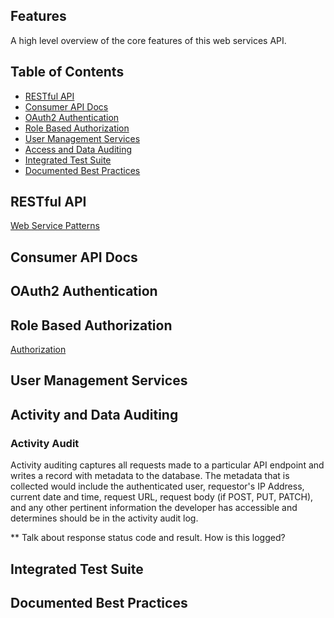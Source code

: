 ## Features
A high level overview of the core features of this web services API. 

## Table of Contents
* [RESTful API](#restful-api)
* [Consumer API Docs](#consumer-api-docs)
* [OAuth2 Authentication](#oauth2-authentication)
* [Role Based Authorization](#role-based-authorization)
* [User Management Services](#user-management-services)
* [Access and Data Auditing](#access-and-data-auditing)
* [Integrated Test Suite](#integrated-test-suite)
* [Documented Best Practices](#documented-best-practices)

## RESTful API
[Web Service Patterns](readme_docs/WEB-SERVICE-PATTERNS.md)

## Consumer API Docs

## OAuth2 Authentication

## Role Based Authorization
[Authorization](readme_docs/AUTHORIZATION.md)

## User Management Services

## Activity and Data Auditing

### Activity Audit
Activity auditing captures all requests made to a particular API endpoint and writes a record with metadata to the database. The metadata that is collected would include the authenticated user, requestor's IP Address, current date and time, request URL, request body (if POST, PUT, PATCH), and any other pertinent information the developer has accessible and determines should be in the activity audit log. 

** Talk about response status code and result. How is this logged?

## Integrated Test Suite

## Documented Best Practices

